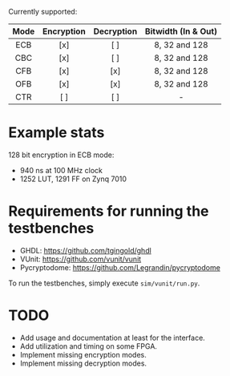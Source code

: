 Currently supported:

| Mode | Encryption | Decryption | Bitwidth (In & Out) |
| :---: | :---: | :---: | :---: |
| ECB | [x] | [ ] | 8, 32 and 128 |
| CBC | [x] | [ ] | 8, 32 and 128 |
| CFB | [x] | [x] | 8, 32 and 128 |
| OFB | [x] | [x] | 8, 32 and 128 |
| CTR | [ ] | [ ] | - |

# Example stats

128 bit encryption in ECB mode:
- 940 ns at 100 MHz clock
- 1252 LUT, 1291 FF on Zynq 7010

[//]: # (- 0.392 ns worst negative slack at 250 MHz
           TODO: check if the constraints are set correctly)

# Requirements for running the testbenches

- GHDL: https://github.com/tgingold/ghdl
- VUnit: https://github.com/vunit/vunit
- Pycryptodome: https://github.com/Legrandin/pycryptodome

To run the testbenches, simply execute `sim/vunit/run.py`.

# TODO

- Add usage and documentation at least for the interface.
- Add utilization and timing on some FPGA.
- Implement missing encryption modes.
- Implement missing decryption modes.